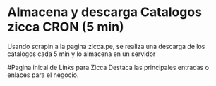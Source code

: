 # Almacena y descarga Catalogos zicca CRON (5 min)
Usando scrapin a la pagina zicca.pe, se realiza una descarga de los catalogos cada 5 min y lo almacena en un servidor

#Pagina inical de Links para Zicca
Destaca las principales entradas o enlaces para el negocio.